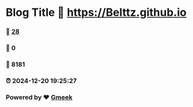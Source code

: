 # Blog Title :link: https://Belttz.github.io 
### :page_facing_up: [28](https://Belttz.github.io/tag.html) 
### :speech_balloon: 0 
### :hibiscus: 8181 
### :alarm_clock: 2024-12-20 19:25:27 
### Powered by :heart: [Gmeek](https://github.com/Meekdai/Gmeek)
